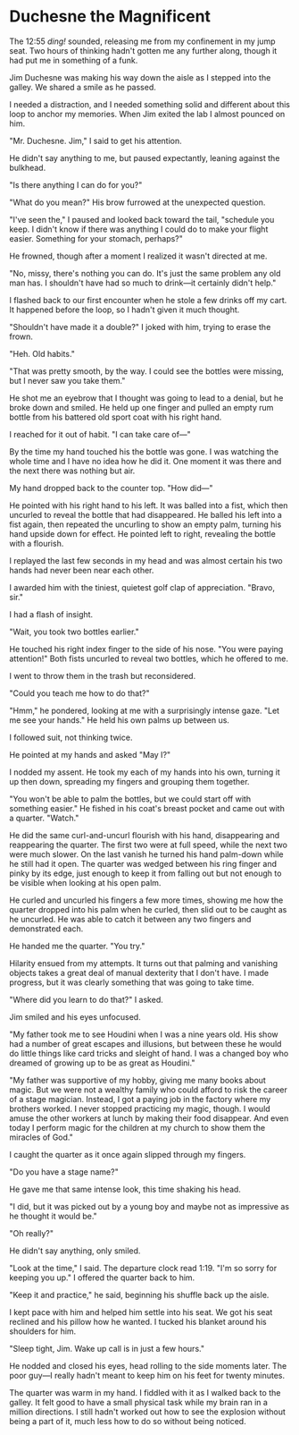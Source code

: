 # Duchesne the Magnificent

The 12:55 _ding!_ sounded, releasing me from my confinement in my jump seat.
Two hours of thinking hadn't gotten me any further along, though it had put me in something of a funk.

Jim Duchesne was making his way down the aisle as I stepped into the galley.
We shared a smile as he passed.

I needed a distraction, and I needed something solid and different about this loop to anchor my memories.
When Jim exited the lab I almost pounced on him.

"Mr. Duchesne.
Jim," I said to get his attention.

He didn't say anything to me, but paused expectantly, leaning against the bulkhead.

"Is there anything I can do for you?"

"What do you mean?"
His brow furrowed at the unexpected question.

"I've seen the," I paused and looked back toward the tail, "schedule you keep.
I didn't know if there was anything I could do to make your flight easier.
Something for your stomach, perhaps?"

He frowned, though after a moment I realized it wasn't directed at me.

"No, missy, there's nothing you can do.
It's just the same problem any old man has.
I shouldn't have had so much to drink—it certainly didn't help."

I flashed back to our first encounter when he stole a few drinks off my cart.
It happened before the loop, so I hadn't given it much thought.

"Shouldn't have made it a double?"
I joked with him, trying to erase the frown.

"Heh.
Old habits."

"That was pretty smooth, by the way.
I could see the bottles were missing, but I never saw you take them."

He shot me an eyebrow that I thought was going to lead to a denial, but he broke down and smiled.
He held up one finger and pulled an empty rum bottle from his battered old sport coat with his right hand.

I reached for it out of habit.
"I can take care of—"

By the time my hand touched his the bottle was gone.
I was watching the whole time and I have no idea how he did it.
One moment it was there and the next there was nothing but air.

My hand dropped back to the counter top.
"How did—"

He pointed with his right hand to his left.
It was balled into a fist, which then uncurled to reveal the bottle that had disappeared.
He balled his left into a fist again, then repeated the uncurling to show an empty palm, turning his hand upside down for effect.
He pointed left to right, revealing the bottle with a flourish.

I replayed the last few seconds in my head and was almost certain his two hands had never been near each other.

I awarded him with the tiniest, quietest golf clap of appreciation.
"Bravo, sir."

I had a flash of insight.

"Wait, you took two bottles earlier."

He touched his right index finger to the side of his nose.
"You were paying attention!"
Both fists uncurled to reveal two bottles, which he offered to me.

I went to throw them in the trash but reconsidered.

"Could you teach me how to do that?"

"Hmm," he pondered, looking at me with a surprisingly intense gaze.
"Let me see your hands."
He held his own palms up between us.

I followed suit, not thinking twice.

He pointed at my hands and asked "May I?"

I nodded my assent.
He took my each of my hands into his own, turning it up then down, spreading my fingers and grouping them together.

"You won't be able to palm the bottles, but we could start off with something easier."
He fished in his coat's breast pocket and came out with a quarter.
"Watch."

He did the same curl-and-uncurl flourish with his hand, disappearing and reappearing the quarter.
The first two were at full speed, while the next two were much slower.
On the last vanish he turned his hand palm-down while he still had it open.
The quarter was wedged between his ring finger and pinky by its edge, just enough to keep it from falling out but not enough to be visible when looking at his open palm.

He curled and uncurled his fingers a few more times, showing me how the quarter dropped into his palm when he curled, then slid out to be caught as he uncurled.
He was able to catch it between any two fingers and demonstrated each.

He handed me the quarter.
"You try."

Hilarity ensued from my attempts.
It turns out that palming and vanishing objects takes a great deal of manual dexterity that I don't have.
I made progress, but it was clearly something that was going to take time.

"Where did you learn to do that?" I asked.

Jim smiled and his eyes unfocused.

"My father took me to see Houdini when I was a nine years old.
His show had a number of great escapes and illusions, but between these he would do little things like card tricks and sleight of hand.
I was a changed boy who dreamed of growing up to be as great as Houdini."

"My father was supportive of my hobby, giving me many books about magic.
But we were not a wealthy family who could afford to risk the career of a stage magician.
Instead, I got a paying job in the factory where my brothers worked.
I never stopped practicing my magic, though.
I would amuse the other workers at lunch by making their food disappear.
And even today I perform magic for the children at my church to show them the miracles of God."

I caught the quarter as it once again slipped through my fingers.

"Do you have a stage name?"

He gave me that same intense look, this time shaking his head.

"I did, but it was picked out by a young boy and maybe not as impressive as he thought it would be."

"Oh really?"

He didn't say anything, only smiled.

"Look at the time," I said.
The departure clock read 1:19.
"I'm so sorry for keeping you up."
I offered the quarter back to him.

"Keep it and practice," he said, beginning his shuffle back up the aisle.

I kept pace with him and helped him settle into his seat.
We got his seat reclined and his pillow how he wanted.
I tucked his blanket around his shoulders for him.

"Sleep tight, Jim.
Wake up call is in just a few hours."

He nodded and closed his eyes, head rolling to the side moments later.
The poor guy—I really hadn't meant to keep him on his feet for twenty minutes.

The quarter was warm in my hand.
I fiddled with it as I walked back to the galley.
It felt good to have a small physical task while my brain ran in a million directions.
I still hadn't worked out how to see the explosion without being a part of it, much less how to do so without being noticed.
